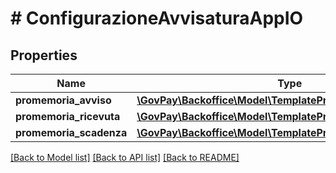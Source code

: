 # # ConfigurazioneAvvisaturaAppIO

## Properties

Name | Type | Description | Notes
------------ | ------------- | ------------- | -------------
**promemoria_avviso** | [**\GovPay\Backoffice\Model\TemplatePromemoriaAvvisoBase**](TemplatePromemoriaAvvisoBase.md) |  |
**promemoria_ricevuta** | [**\GovPay\Backoffice\Model\TemplatePromemoriaRicevutaBase**](TemplatePromemoriaRicevutaBase.md) |  |
**promemoria_scadenza** | [**\GovPay\Backoffice\Model\TemplatePromemoriaScadenza**](TemplatePromemoriaScadenza.md) |  |

[[Back to Model list]](../../README.md#models) [[Back to API list]](../../README.md#endpoints) [[Back to README]](../../README.md)
